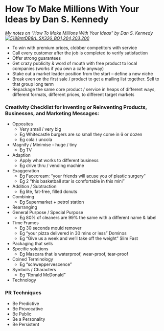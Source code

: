 # How To Make Millions With Your Ideas by Dan S. Kennedy

_My notes on “How To Make Millions With Your Ideas” by Dan S. Kennedy[![5188mtDB8rL._SX326_BO1,204,203,200_](https://www.marketingfirst.co.nz/storage/2012/04/5188mtDB8rL._SX326_BO1204203200_1.jpg)](http://www.amazon.com/gp/product/0452273161/ref=as_li_tl?ie=UTF8&camp=1789&creative=9325&creativeASIN=0452273161&linkCode=as2&tag=lovebusinessbooks-20&linkId=I42TC562HK3W2OKI)_

*   To win with premium prices, clobber competitors with service
*   Call every customer after the job is completed to verify satisfaction
*   Offer strong guarantees
*   Get crazy publicity & word of mouth with free product to local companies (works if you own a cafe anyway)
*   Stake out a market leader position from the start – define a new niche
*   Break even on the first sale / product to get a mailing list together. Sell to that group long term
*   Repackage the same core product / service in heaps of different ways, different formats, different prices, to different target markets

### Creativity Checklist for Inventing or Reinventing Products, Businesses, and Marketing Messages:

*   Opposites
    *   Very small / very big
    *   Eg Whitecastle burgers are so small they come in 6 or dozen
    *   Eg cola / uncola
*   Magnify / Minimise – huge / tiny
    *   Eg TV
*   Adaption
    *   Apply what works to different business
    *   Eg drive thru / vending machine
*   Exaggeration
    *   Eg Facecream: “your friends will acuse you of plastic surgery”
    *   Eg 2 “this basketball star is comfortable in this mini”
*   Addition / Subtraction
    *   Eg lite, fat-free, filled donuts
*   Combining
    *   Eg Supermarket + petrol station
*   Rearranging
*   General Purpose / Special Purpose
    *   Eg 80% of cleaners are 99% the same with a different name & label
*   Time Frames
    *   Eg 30 seconds mould remover
    *   Eg “your pizza delivered in 30 mins or less” Dominos
    *   Eg “Give us a week and we’ll take off the weight” Slim Fast
*   Packaging that sells
*   Specific solutions
    *   Eg Mascara that is waterproof, wear-proof, tear-proof
*   Coined Terminology
    *   Eg “schweppervescence”
*   Symbols / Characters
    *   Eg “Ronald McDonald”
*   Technology

### PR Techniques

*   Be Predictive
*   Be Provocative
*   Be Public
*   Be a Personality
*   Be Persistent
